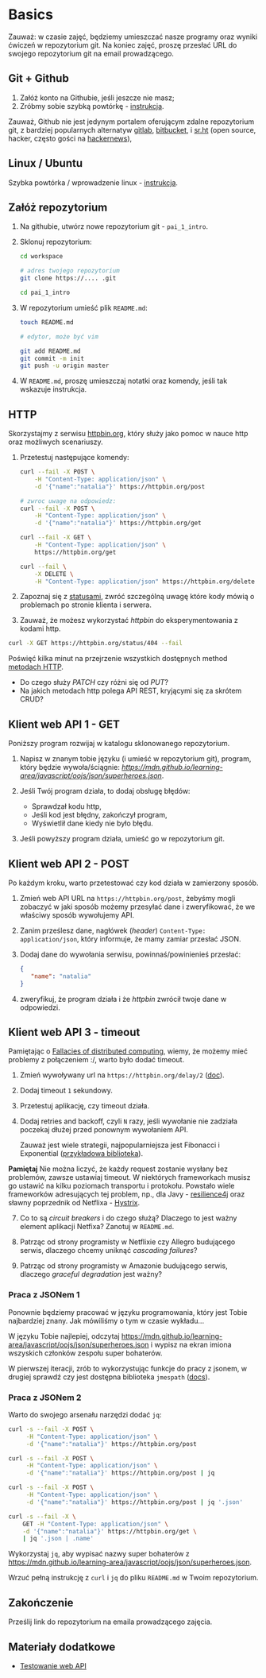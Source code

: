 # Basics

Zauważ: w czasie zajęć, będziemy umieszczać nasze programy oraz wyniki ćwiczeń w repozytorium git. Na koniec zajęć, proszę przesłać URL do swojego repozytorium git na email prowadzącego.

## Git + Github

1. Załóż konto na Githubie, jeśli jeszcze nie masz;
2. Zróbmy sobie szybką powtórkę - [instrukcja](https://github.com/wojciech11/se_software_build_automation_tools/blob/master/01_exercise/README_pl.md).

Zauważ, Github nie jest jedynym portalem oferującym zdalne repozytorium git, z bardziej popularnych alternatyw [gitlab](https://about.gitlab.com/), [bitbucket](https://bitbucket.org/product), i [sr.ht](https://sr.ht/) (open source, hacker, często gości na [hackernews](https://news.ycombinator.com/)),

## Linux / Ubuntu

Szybka powtórka / wprowadzenie linux - [instrukcja](https://github.com/wojciech11/se_software_build_automation_tools/blob/master/00_intro/README_pl.md).

## Załóż repozytorium

1. Na githubie, utwórz nowe repozytorium git - `pai_1_intro`.

2. Sklonuj repozytorium:

   ```bash
   cd workspace

   # adres twojego repozytorium
   git clone https://.... .git

   cd pai_1_intro
   ```

3. W repozytorium umieść plik `README.md`:

   ```bash
   touch README.md

   # edytor, może być vim

   git add README.md
   git commit -m init
   git push -u origin master
   ```

4. W `README.md`, proszę umieszczaj notatki oraz komendy, jeśli tak wskazuje instrukcja.

## HTTP

Skorzystajmy z serwisu [httpbin.org](https://httpbin.org), który służy jako pomoc w nauce http oraz możliwych scenariuszy.


 1. Przetestuj następujące komendy:

    ```bash
    curl --fail -X POST \
        -H "Content-Type: application/json" \
        -d '{"name":"natalia"}' https://httpbin.org/post
    ```

    ```bash
    # zwroc uwage na odpowiedz:
    curl --fail -X POST \
        -H "Content-Type: application/json" \
        -d '{"name":"natalia"}' https://httpbin.org/get
    ```

    ```bash
    curl --fail -X GET \
        -H "Content-Type: application/json" \
        https://httpbin.org/get
    ```

    ```bash
    curl --fail \
        -X DELETE \
        -H "Content-Type: application/json" https://httpbin.org/delete
    ```

2. Zapoznaj się z [statusami](https://developer.mozilla.org/en-US/docs/Web/HTTP/Status), zwróć szczególną uwagę które kody mówią o problemach po stronie klienta i serwera.

3. Zauważ, że możesz wykorzystać *httpbin* do eksperymentowania z kodami http.

```bash
curl -X GET https://httpbin.org/status/404 --fail
```

   Poświęć kilka minut na przejrzenie wszystkich dostępnych method [metodach HTTP](https://developer.mozilla.org/en-US/docs/Web/HTTP/Methods).

   - Do czego służy *PATCH* czy różni się od *PUT*?
   - Na jakich metodach http polega API REST, kryjącymi się za skrótem CRUD?

## Klient web API 1 - GET

Poniższy program rozwijaj w katalogu sklonowanego repozytorium.

1. Napisz w znanym tobie języku (i umieść w repozytorium git), program, który będzie wywoła/ściągnie:
*https://mdn.github.io/learning-area/javascript/oojs/json/superheroes.json*.

2. Jeśli Twój program działa, to dodaj obsługę błędów:

   - Sprawdzał kodu http,
   - Jeśli kod jest błędny, zakończył program,
   - Wyświetlił dane kiedy nie było błędu.

3. Jeśli powyższy program działa, umieść go w repozytorium git.

## Klient web API 2 - POST

Po każdym kroku, warto przetestować czy kod działa w zamierzony sposób.

1. Zmień web API URL na `https://httpbin.org/post`, żebyśmy mogli zobaczyć w jaki sposób możemy przesyłać dane i zweryfikować, że we właściwy sposób wywołujemy API.

2. Zanim prześlesz dane, nagłówek (*header*) `Content-Type: application/json`, który informuje, że mamy zamiar przesłać JSON.

3. Dodaj dane do wywołania serwisu, powinnaś/powinienieś przesłać:

   ```json
   {
      "name": "natalia"
   }
   ```

4. zweryfikuj, że program działa i że *httpbin* zwrócił twoje dane w odpowiedzi.

## Klient web API 3 - timeout

Pamiętając o [Fallacies of distributed computing](https://en.wikipedia.org/wiki/Fallacies_of_distributed_computing), wiemy, że możemy mieć problemy z połączeniem :/, warto było dodać timeout.

1. Zmień wywoływany url na `https://httpbin.org/delay/2` ([doc](https://httpbin.org/#/Dynamic_data/get_delay__delay_)).

2. Dodaj timeout `1` sekundowy.

3. Przetestuj aplikację, czy timeout działa.

4. Dodaj retries and backoff, czyli `N` razy, jeśli wywołanie nie zadziała poczekaj dłużej przed ponownym wywołaniem API.

   Zauważ jest wiele strategii, najpopularniejsza jest Fibonacci i Exponential ([przykładowa biblioteka](https://backoff-utils.readthedocs.io/en/latest/strategies.html#supported-strategies)).

**Pamiętaj** Nie można liczyć, że każdy request zostanie wysłany bez problemów, zawsze ustawiaj timeout. W niektórych frameworkach musisz go ustawić na kilku poziomach transportu i protokołu. Powstało wiele frameworków adresujących tej problem, np., dla Javy - [resilience4j](https://github.com/resilience4j/resilience4j) oraz sławny poprzednik od Netflixa - [Hystrix](https://github.com/Netflix/Hystrix).

7. Co to są *circuit breakers* i do czego służą? Dlaczego to jest ważny element aplikacji Netfixa? Zanotuj w `README.md`.

8. Patrząc od strony programisty w Netflixie czy Allegro budującego serwis, dlaczego chcemy uniknąć *cascading failures*?

9. Patrząc od strony programisty w Amazonie budującego serwis, dlaczego *graceful degradation* jest ważny?

### Praca z JSONem 1

Ponownie będziemy pracować w języku programowania, który jest Tobie najbardziej znany. Jak mówiliśmy o tym w czasie wykładu...

W języku Tobie najlepiej, odczytaj https://mdn.github.io/learning-area/javascript/oojs/json/superheroes.json i wypisz na ekran imiona wszyskich członków zespołu super bohaterów.

W pierwszej iteracji, zrób to wykorzystując funkcje do pracy z jsonem, w drugiej sprawdź czy jest dostępna biblioteka `jmespath` ([docs](https://jmespath.org/)).

### Praca z JSONem 2

Warto do swojego arsenału narzędzi dodać `jq`:

```bash
curl -s --fail -X POST \
     -H "Content-Type: application/json" \
     -d '{"name":"natalia"}' https://httpbin.org/post
```

```bash
curl -s --fail -X POST \
     -H "Content-Type: application/json" \
     -d '{"name":"natalia"}' https://httpbin.org/post | jq
```

```bash
curl -s --fail -X POST \
     -H "Content-Type: application/json" \
     -d '{"name":"natalia"}' https://httpbin.org/post | jq '.json'
```

```bash
curl -s --fail -X \
    GET -H "Content-Type: application/json" \
    -d '{"name":"natalia"}' https://httpbin.org/get \
    | jq '.json | .name'
```

Wykorzystaj `jq`, aby wypisać nazwy super bohaterów z https://mdn.github.io/learning-area/javascript/oojs/json/superheroes.json.

Wrzuć pełną instrukcję z `curl` i `jq` do pliku `README.md` w Twoim repozytorium.

## Zakończenie

Prześlij link do repozytorium na emaila prowadzącego zajęcia.

## Materiały dodatkowe

- [Testowanie web API](https://github.com/wojciech11/se_http_api_testing_quickstart)
